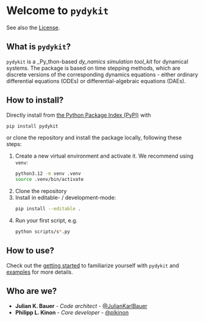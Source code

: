 # Welcome to `pydykit`

See also the [License](../LICENSE).

## What is `pydykit`?

`pydykit` is a _Py_thon-based _dy_namics simulation tool_kit_ for dynamical systems. The package is based on time stepping methods, which are discrete versions of the corresponding dynamics equations - either ordinary differential equations (ODEs) or differential-algebraic equations (DAEs).

## How to install?

Directly install from
[the Python Package Index (PyPI)](https://pypi.org/project/pydykit/)
with

```bash linenums="0"
pip install pydykit
```

or clone the repository and install the package locally, following these steps:

1. Create a new virtual environment and activate it.
   We recommend using `venv`:
   ```bash linenums="0"
   python3.12 -m venv .venv
   source .venv/bin/activate
   ```
2. Clone the repository
3. Install in editable- / development-mode:
   ```bash linenums="0"
   pip install --editable .
   ```
4. Run your first script, e.g.
   ```bash linenums="0"
   python scripts/s*.py
   ```

## How to use?

Check out the
[getting started](getting_started.md) to familiarize yourself with `pydykit`
and
[examples](examples/pendulum_3d.md) for more details.


## Who are we?

- **Julian K. Bauer** - _Code architect_ - [@JulianKarlBauer](https://github.com/JulianKarlBauer)
- **Philipp L. Kinon** - _Core developer_ - [@plkinon](https://github.com/plkinon)
